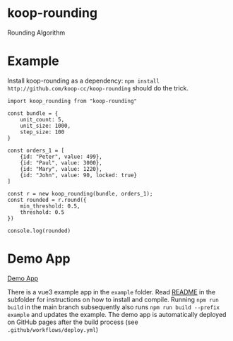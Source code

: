 # koop-rounding
Rounding Algorithm

# Example

Install koop-rounding as a dependency: `npm install http://github.com/koop-cc/koop-rounding` should do the trick.

```
import koop_rounding from "koop-rounding"

const bundle = {
    unit_count: 5,
    unit_size: 1000,
    step_size: 100
}
  
const orders_1 = [
    {id: "Peter", value: 499}, 
    {id: "Paul", value: 3000}, 
    {id: "Mary", value: 1220}, 
    {id: "John", value: 90, locked: true}
]

const r = new koop_rounding(bundle, orders_1);
const rounded = r.round({
    min_threshold: 0.5, 
    threshold: 0.5
})

console.log(rounded)
```


# Demo App

[Demo App](//koop-cc.github.io/koop-rounding)

There is a vue3 example app in the `example` folder. Read [README](//github.com/koop-cc/koop-rounding/tree/main/example/README.md) in the subfolder for instructions on how to install and compile. Running `npm run build` in the main branch subsequently also runs `npm run build --prefix example` and updates the example. The demo app is automatically deployed on GitHub pages after the build process (see `.github/workflows/deploy.yml`)